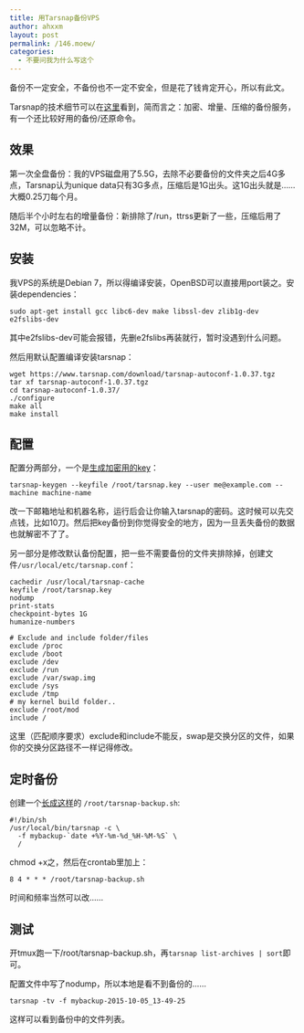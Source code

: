```yaml
---
title: 用Tarsnap备份VPS
author: ahxxm
layout: post
permalink: /146.moew/
categories:
  - 不要问我为什么写这个
---
```


备份不一定安全，不备份也不一定不安全，但是花了钱肯定开心，所以有此文。

Tarsnap的技术细节可以在[这里](http://www.daemonology.net/blog/2008-12-14-how-tarsnap-uses-aws.html)看到，简而言之：加密、增量、压缩的备份服务，有一个还比较好用的备份/还原命令。

## 效果

第一次全盘备份：我的VPS磁盘用了5.5G，去除不必要备份的文件夹之后4G多点，Tarsnap认为unique data只有3G多点，压缩后是1G出头。这1G出头就是……大概0.25刀每个月。

随后半个小时左右的增量备份：新排除了/run，ttrss更新了一些，压缩后用了32M，可以忽略不计。

## 安装

我VPS的系统是Debian 7，所以得编译安装，OpenBSD可以直接用port装之。安装dependencies：

    sudo apt-get install gcc libc6-dev make libssl-dev zlib1g-dev e2fslibs-dev

其中e2fslibs-dev可能会报错，先删e2fslibs再装就行，暂时没遇到什么问题。

然后用默认配置编译安装tarsnap：

    wget https://www.tarsnap.com/download/tarsnap-autoconf-1.0.37.tgz
    tar xf tarsnap-autoconf-1.0.37.tgz
    cd tarsnap-autoconf-1.0.37/
    ./configure
    make all
    make install

## 配置

配置分两部分，一个是[生成加密用的key](https://www.tarsnap.com/gettingstarted.html)：

    tarsnap-keygen --keyfile /root/tarsnap.key --user me@example.com --machine machine-name

改一下邮箱地址和机器名称，运行后会让你输入tarsnap的密码。这时候可以先交点钱，比如10刀。然后把key备份到你觉得安全的地方，因为一旦丢失备份的数据也就解密不了了。

另一部分是修改默认备份配置，把一些不需要备份的文件夹排除掉，创建文件`/usr/local/etc/tarsnap.conf`：

    cachedir /usr/local/tarsnap-cache
    keyfile /root/tarsnap.key
    nodump
    print-stats
    checkpoint-bytes 1G
    humanize-numbers

    # Exclude and include folder/files
    exclude /proc
    exclude /boot
    exclude /dev
    exclude /run
    exclude /var/swap.img
    exclude /sys
    exclude /tmp
    # my kernel build folder..
    exclude /root/mod
    include /

这里（匹配顺序要求）exclude和include不能反，swap是交换分区的文件，如果你的交换分区路径不一样记得修改。

## 定时备份

创建一个[长成这样](https://www.tarsnap.com/simple-usage.html)的 `/root/tarsnap-backup.sh`:

    #!/bin/sh
    /usr/local/bin/tarsnap -c \
      -f mybackup-`date +%Y-%m-%d_%H-%M-%S` \
      /

chmod +x之，然后在crontab里加上：

    8 4 * * * /root/tarsnap-backup.sh

时间和频率当然可以改……

## 测试

开tmux跑一下/root/tarsnap-backup.sh，再`tarsnap list-archives | sort`即可。

配置文件中写了nodump，所以本地是看不到备份的……

    tarsnap -tv -f mybackup-2015-10-05_13-49-25

这样可以看到备份中的文件列表。
